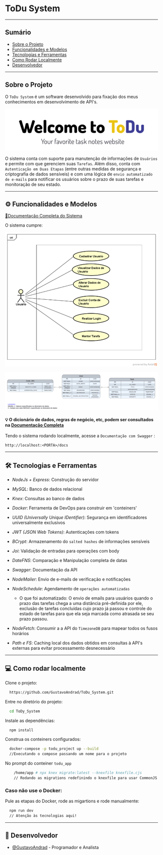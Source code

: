 
# ToDu System
---
## Sumário

-  [Sobre o Projeto](#sobre-o-projeto)
-  [Funcionalidades e Modelos](#funcionalidades-e-modelos)
-  [Tecnologias e Ferramentas](#tecnologias-e-ferramentas)
-  [Como Rodar Localmente](#como-rodar-localmente)
-  [Desenvolvedor](#desenvolvedor)

---
## Sobre o Projeto


O `ToDu System` é um software desenvolvido para fixação dos meus conhecimentos em desenvolvimento de API's.

![Logotipo do Software](./images/todu.png)


O sistema conta com suporte para manutenção de informações de `Usuários` e permite com que gerenciem suas `Tarefas`. Além disso, conta com `Autenticação em Duas Etapas` (entre outras medidas de segurança e criptografia de dados sensíveis) e com uma lógica de `envio automatizado de e-mails` para notificar os usuários sobre o prazo de suas tarefas e monitoração de seu estado.

---
## ⚙ Funcionalidades e Modelos 
[🌟Documentação Completa do Sistema](https://www.notion.so/ToDu-System-1-0-0-d1e61f25fd204e17b6253c142b4e571c)

O sistema cumpre:

![Diagrama de Casos de Uso](./images/use_case.png)

![Modelagem da Estrutura do Banco de Dados Relacional](./images\modelagem_bd.png)

#### 💡 O dicionário de dados, regras de negócio, etc, podem ser consultados na [Documentação Completa](https://www.notion.so/ToDu-System-1-0-0-d1e61f25fd204e17b6253c142b4e571c)

Tendo o sistema rodando localmente, acesse a `Documentação com Swagger` :

    http://localhost:<PORTA>/docs


---

## 🛠 Tecnologias e Ferramentas

- *NodeJs + Express*: Construção do servidor

- *MySQL*: Banco de dados relacional

- *Knex*: Consultas ao banco de dados

- *Docker*: Ferramenta de DevOps para construir em 'conteiners'

- *UUID (Universally Unique IDentifier)*: Segurança em identificadores universalmente exclusivos

- *JWT (JSON Web Tokens)*: Autenticações com tokens

- *BCrypt*: Armazenamento do `salted hashes` de informações sensíveis

- *Joi*: Validação de entradas para operações com body

- *DateFNS*: Comparação e Manipulação completa de datas

- *Swagger*: Documentação da API

- *NodeMailer*: Envio de e-mails de verificação e notificações

- *NodeSchedule*: Agendamento de `operações automatizadas`
    
    - O que foi automatizado: O envio de emails para usuários quando o prazo das tarefas chega a uma distância pré-definida por ele, exclusão de tarefas concluídas cujo prazo já passou e controle do estado de tarefas para que ela seja marcada como atrasada se seu prazo passou.

- *NodeFetch*: Consumir a a API do `TimezoneDB` para mapear todos os fusos horários

- *Path e FS*: Caching local dos dados obtidos em consultas à API's externas para evitar processamento desnecessário


---
## 💻 Como rodar localmente

Clone o projeto:

```bash
  https://github.com/GustavoAndrad/ToDu_System.git
```

Entre no diretório do projeto:

```bash
  cd ToDy_System
```

Instale as dependências:

```bash
  npm install
```

Construa os conteiners configurados:

```bash
  docker-compose -p todu_project up --build
  //Executando o compose passando um nome para o projeto
```

No prompt do conteiner `todu_app` 

```bash
    /home/app # npx knex migrate:latest --knexfile knexfile.cjs
    // Rodando as migrations redefinindo o knexfile para usar CommonJS
```

### Caso não use o Docker: 

Pule as etapas do Docker, rode as migartions e rode manualmente:

```bash
  npm run dev
  // Atenção às tecnologias aqui!
```


---

## 👤 Desenvolvedor

- [@GustavoAndrad](https://www.github.com/GustavoAndrad) - Programador e Analista

